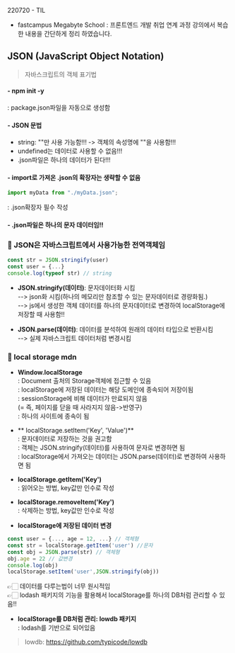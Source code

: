 220720 - TIL

- fastcampus Megabyte School : 프론트엔드 개발 취업 연계 과정 강의에서 복습한 내용을 간단하게 정리 하였습니다.

## JSON (JavaScript Object Notation)

> 자바스크립트의 객체 표기법

#### - npm init -y

: package.json파일을 자동으로 생성함

#### - JSON 문법

- string: ""만 사용 가능함!!!
  -> 객체의 속성명에 ""을 사용함!!!
- undefined는 데이터로 사용할 수 없음!!!
- .json파일은 하나의 데이터가 된다!!!

#### - import로 가져온 .json의 확장자는 생략할 수 없음

```js
import myData from "./myData.json";
```

: .json확장자 필수 작성

#### - .json파일은 하나의 문자 데이터임!!

### 🔵 JSON은 자바스크립트에서 사용가능한 전역객체임

```js
const str = JSON.stringify(user)
const user = {...}
console.log(typeof str) // string
```

- **JSON.stringify(데이터)**: 문자데이터화 시킴  
  --> json화 시킴(하나의 메모리만 참조할 수 있는 문자데이터로 경량화됨.)  
  --> js에서 생성한 객체 데이터를 하나의 문자데이터로 변경하여 localStorage에 저장할 때 사용함!!

- **JSON.parse(데이터)**: 데이터를 분석하여 원래의 데이터 타입으로 반환시킴  
  --> 실제 자바스크립트 데이터처럼 변경시킴

### 🔵 local storage mdn

- **Window.localStorage**  
  : Document 출처의 Storage객체에 접근할 수 있음  
  : localStorage에 저장된 데이터는 해당 도메인에 종속되어 저장이됨  
  : sessionStorage에 비해 데이터가 만료되지 않음  
  (= 즉, 페이지를 닫을 때 사라지지 않음->반영구)  
  : 하나의 사이트에 종속이 됨

- ** localStorage.setItem('Key', 'Value')**  
  : 문자데이터로 저장하는 것을 권고함  
  : 객체는 JSON.stringify(데이터)를 사용하여 문자로 변경하면 됨  
  : localStorage에서 가져오는 데이터는 JSON.parse(데이터)로 변경하여 사용하면 됨

- **localStorage.getItem('Key')**  
  : 읽어오는 방법, key값만 인수로 작성

- **localStorage.removeItem('Key')**  
  : 삭제하는 방법, key값만 인수로 작성

- **localStorage에 저장된 데이터 변경**

```js
const user = {..., age = 12, ...} // 객체형
const str = localStorage.getItem('user') //문자
const obj = JSON.parse(str) // 객체형
obj.age = 22 // 값변경
console.log(obj)
localStorage.setItem('user',JSON.stringify(obj))
```

👉🏻 데이터를 다루는법이 너무 원시적임  
👉🏻 lodash 패키지의 기능을 활용해서 localStorage를 하나의 DB처럼 관리할 수 있음!!

- **localStorage를 DB처럼 관리: lowdb 패키지**  
  : lodash를 기반으로 되어있음

> lowdb: https://github.com/typicode/lowdb

